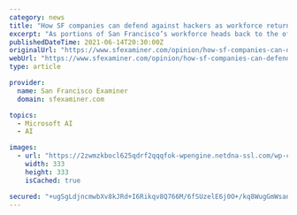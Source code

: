 ```yaml
---
category: news
title: "How SF companies can defend against hackers as workforce returns to the office"
excerpt: "As portions of San Francisco’s workforce heads back to the office in light of California’s reopening June 15, cybercrime will be a key concern. Hackers love when businesses and employees experience significant change because it sows the seeds of fear,"
publishedDateTime: 2021-06-14T20:30:00Z
originalUrl: "https://www.sfexaminer.com/opinion/how-sf-companies-can-defend-against-hackers-as-workforce-returns-to-the-office/"
webUrl: "https://www.sfexaminer.com/opinion/how-sf-companies-can-defend-against-hackers-as-workforce-returns-to-the-office/"
type: article

provider:
  name: San Francisco Examiner
  domain: sfexaminer.com

topics:
  - Microsoft AI
  - AI

images:
  - url: "https://2zwmzkbocl625qdrf2qqqfok-wpengine.netdna-ssl.com/wp-content/uploads/2021/06/25494235_web1_210614-SFE-CYBERSECURITY-CYBERSECURITY_1.jpeg"
    width: 333
    height: 333
    isCached: true

secured: "+ugSgLdjncmwbXv8kJRd+I6Rikqv8Q766M/6fSUzelE6j0O+/kq8WugGmWsanNx+YFv+bLHAK+Gf4I9Jsha+EtQ6tGkLbnB6J95eKFy57VqSjzfSV5PM4FryfMNigsttbomwg9MsjocCNJYEzJcQA6YKUxNYx9y8cOMb6X5KJbmGCPJra68iRoytgPOCdc482wbrwIYxSOKZVARIBETnQTRjg1jLDNu5ZF837oTlo9yLypmQy/ssL9Nsnwv9zFzBbhZTBSQqbxi8jEmDo22G/Bv7qXDXNSD5oRHY8/K8xPA313rz5RM8bnxpvVhTLgFZDkpgnIy+ZJYNDmcrWzEgSZPMXpQ/s9X51fgUqab6VKs=;ZAPWUWJbJpkZZ+W3t9EONQ=="
---
```


